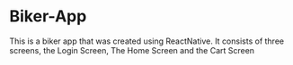 # Biker-App

This is a biker app that was created using ReactNative. It consists of three screens, the Login Screen,
The Home Screen and the Cart Screen
